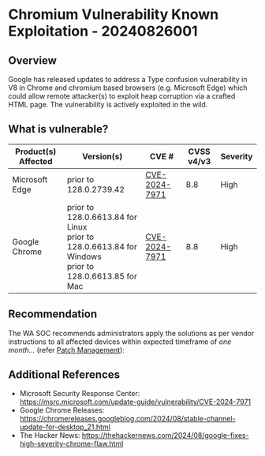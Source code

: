 # Chromium Vulnerability Known Exploitation - 20240826001

## Overview

Google has released updates to address a Type confusion vulnerability in V8 in Chrome and chromium based browsers (e.g. Microsoft Edge) which could allow remote attacker(s) to exploit heap corruption via a crafted HTML page. The vulnerability is actively exploited in the wild.

## What is vulnerable?

| **Product(s) Affected** | **Version(s)**                                                                                              | **CVE #**                                                       | **CVSS v4/v3** | **Severity** |
| ----------------------- | ----------------------------------------------------------------------------------------------------------- | --------------------------------------------------------------- | -------------- | ------------ |
| Microsoft Edge          | prior to 128.0.2739.42                                                                                      | [CVE-2024-7971](https://nvd.nist.gov/vuln/detail/CVE-2024-7971) | 8.8            | High         |
| Google Chrome           | prior to 128.0.6613.84 for Linux <br>prior to 128.0.6613.84 for Windows <br/>prior to 128.0.6613.85 for Mac | [CVE-2024-7971](https://nvd.nist.gov/vuln/detail/CVE-2024-7971) | 8.8            | High         |

## Recommendation

The WA SOC recommends administrators apply the solutions as per vendor instructions to all affected devices within expected timeframe of *one month...* (refer [Patch Management](../guidelines/patch-management.md)):

## Additional References

- Microsoft Security Response Center: <https://msrc.microsoft.com/update-guide/vulnerability/CVE-2024-7971>
- Google Chrome Releases: <https://chromereleases.googleblog.com/2024/08/stable-channel-update-for-desktop_21.html>
- The Hacker News: <https://thehackernews.com/2024/08/google-fixes-high-severity-chrome-flaw.html>
